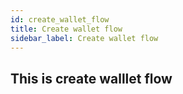 ```yaml
---
id: create_wallet_flow
title: Create wallet flow
sidebar_label: Create wallet flow
---
```


## This is create walllet flow